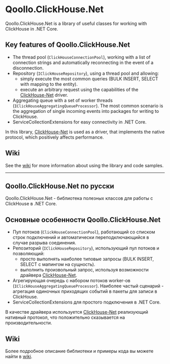 # Qoollo.ClickHouse.Net

Qoollo.ClickHouse.Net is a library of useful classes for working with ClickHouse in .NET Core.

## Key features of Qoollo.ClickHouse.Net
- The thread pool (`ClickHouseConnectionPool`), working with a list of connection strings and automatically reconnecting in the event of a disconnection.
- Repository (`IClickHouseRepository`), using a thread pool and allowing:
    - simply execute the most common queries (BULK INSERT, SELECT with mapping to the entity).
    - execute an arbitrary request using the capabilities of the [ClickHouse-Net](https://github.com/killwort/ClickHouse-Net) driver.
- Aggregating queue with a set of worker threads (`IClickHouseAggregatingQueueProcessor`). The most common scenario is the aggregation of single incoming events into packages for writing to ClickHouse.
- ServiceCollectionExtensions for easy connectivity in .NET Core.

In this library, [ClickHouse-Net](https://github.com/killwort/ClickHouse-Net) is used as a driver, that implements the native protocol, which positively affects performance.

## Wiki
See the [wiki](https://github.com/qoollo/Qoollo.ClickHouse.Net/wiki) for more information about using the library and code samples.  

***

## Qoollo.ClickHouse.Net по русски

Qoollo.ClickHouse.Net - библиотека полезных классов для работы с ClickHouse в .NET Core.

## Основные особенности Qoollo.ClickHouse.Net
- Пул потоков (`ClickHouseConnectionPool`), работающий со списком строк подключений и автоматически переподключающийся в случае разрыва соединения. 
- Репозиторий (`IClickHouseRepository`), использующий пул потоков и позволяющий:
    - просто выполнять наиболее типовые запросы (BULK INSERT, SELECT с мапингом на сущность).
    - выполнить произвольный запрос, используя возможности драйвера [ClickHouse-Net](https://github.com/killwort/ClickHouse-Net). 
- Агрегирующая очередь с набором потоков worker-ов (`IClickHouseAggregatingQueueProcessor`). Наиболее частый сценарий - агрегация одиночных приходящих событий в пакеты для записи в ClickHouse. 
- ServiceCollectionExtensions для простого подключения в .NET Core. 

В качестве драйвера используется [ClickHouse-Net](https://github.com/killwort/ClickHouse-Net) реализующий нативный протокол, что положительно сказывается на производительности.

## Wiki
Более подробное описание библиотеки и примеры кода вы можете найти в [wiki](https://github.com/qoollo/Qoollo.ClickHouse.Net/wiki).

